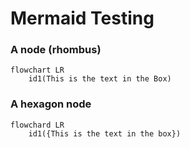 # Mermaid Testing

### A node (rhombus)

```mermaid
flowchart LR
    id1(This is the text in the Box)
```

### A hexagon node

```mermaid
flowchard LR
    id1({This is the text in the box})
```